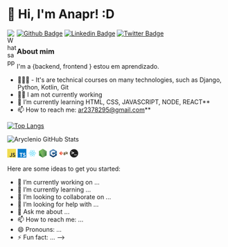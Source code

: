 #  👋 Hi, I'm Anapr! :D

[![Github Badge](https://img.shields.io/badge/-Github-000?style=flat-square&logo=Github&logoColor=white&link==https://github.com/Anapr365s)](=https://github.com/Anapr365s)
[![Linkedin Badge](https://img.shields.io/badge/-LinkedIn-blue?style=flat-square&logo=Linkedin&logoColor=white&link=https://www.linkedin.com/in/ana-paula-rosa-793b821b9/)](https://www.linkedin.com/in/ana-paula-rosa-793b821b9/)
[![Twitter Badge](https://img.shields.io/badge/-Twitter-1ca0f1?style=flat-square&labelColor=1ca0f1&logo=twitter&logoColor=white&link=https://twitter.com/anapaul69840348)](https://twitter.com/anapaul69840348)
</a>
<a target="_blank" href="https://api.whatsapp.com/send?phone=5548991046155">
  <img align="left" alt="Whatsapp" width="22px" src="https://cdn.jsdelivr.net/npm/simple-icons@v3/icons/whatsapp.svg" />
</a>
### About mim

I'm a {backend, frontend } estou em aprendizado.
- 👨🏼‍🏫 - It's are technical courses on many technologies, such as Django, Python, Kotlin, Git 
- 👩‍💻 I am not currently working 
- 🌱 I’m currently learning  HTML, CSS, JAVASCRIPT, NODE, REACT**
- 📫 How to reach me:  ar2378295@gmail.com**

[![Top Langs](https://github-readme-stats.vercel.app/api/top-langs/?username=Anapr365&layout=compact)](https://github.com/Anapr365/github-readme-stats)

![Aryclenio GitHub Stats](https://github-readme-stats.vercel.app/api?username=aryclenio&show_icons=true)

<code><img height="20" src="https://raw.githubusercontent.com/github/explore/80688e429a7d4ef2fca1e82350fe8e3517d3494d/topics/javascript/javascript.png"></code>
<code><img height="20" src="https://raw.githubusercontent.com/github/explore/80688e429a7d4ef2fca1e82350fe8e3517d3494d/topics/typescript/typescript.png"></code>
<code><img height="20" src="https://raw.githubusercontent.com/github/explore/80688e429a7d4ef2fca1e82350fe8e3517d3494d/topics/react/react.png"></code>
<code><img height="20" src="https://raw.githubusercontent.com/github/explore/80688e429a7d4ef2fca1e82350fe8e3517d3494d/topics/nodejs/nodejs.png"></code>
<code><img height="20" src="https://raw.githubusercontent.com/github/explore/80688e429a7d4ef2fca1e82350fe8e3517d3494d/topics/cpp/cpp.png"></code>
<code><img height="20" src="https://raw.githubusercontent.com/github/explore/80688e429a7d4ef2fca1e82350fe8e3517d3494d/topics/git/git.png"></code>
<code><img height="20" src="https://raw.githubusercontent.com/github/explore/80688e429a7d4ef2fca1e82350fe8e3517d3494d/topics/terminal/terminal.png"></code>

Here are some ideas to get you started:

- 🔭 I’m currently working on ...
- 🌱 I’m currently learning ...
- 👯 I’m looking to collaborate on ...
- 🤔 I’m looking for help with ...
- 💬 Ask me about ...
- 📫 How to reach me: ...
- 😄 Pronouns: ...
- ⚡ Fun fact: ...
-->
